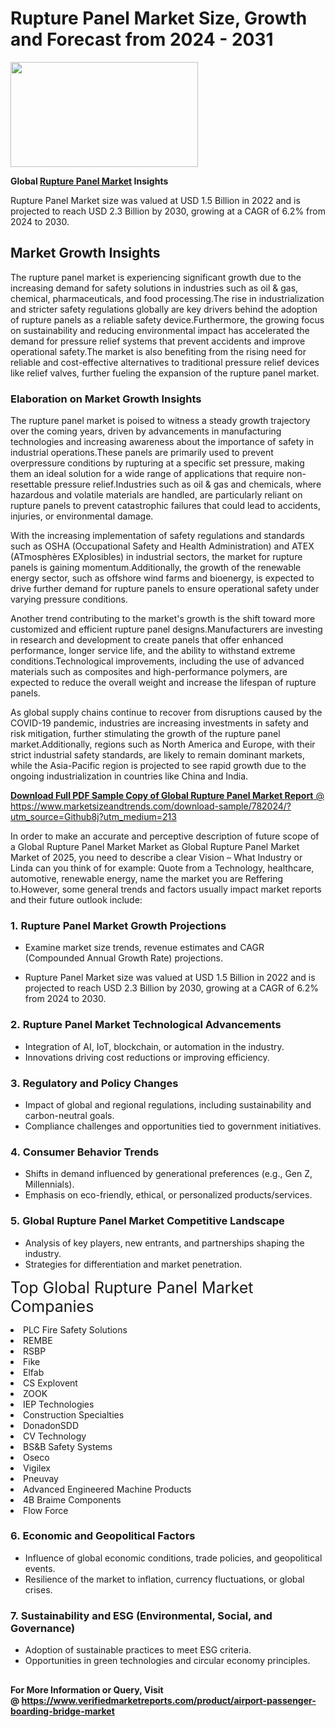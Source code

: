 <H1>Rupture Panel Market Size, Growth and Forecast from 2024 - 2031</H1><img class="aligncenter size-medium wp-image-584254" src="https://thirdeyenews.in/wp-content/uploads/2024/09/Global-Market-Research-300x168.jpeg" alt="" width="300" height="168" /><p><strong>Global&nbsp;<a href="https://www.marketsizeandtrends.com/download-sample/782024/?utm_source=Github8j?utm_medium=213">Rupture Panel Market</a> Insights</strong></p><p>Rupture Panel Market size was valued at USD 1.5 Billion in 2022 and is projected to reach USD 2.3 Billion by 2030, growing at a CAGR of 6.2% from 2024 to 2030.</p><p><h2>Market Growth Insights</h2> <p>The rupture panel market is experiencing significant growth due to the increasing demand for safety solutions in industries such as oil & gas, chemical, pharmaceuticals, and food processing.The rise in industrialization and stricter safety regulations globally are key drivers behind the adoption of rupture panels as a reliable safety device.Furthermore, the growing focus on sustainability and reducing environmental impact has accelerated the demand for pressure relief systems that prevent accidents and improve operational safety.The market is also benefiting from the rising need for reliable and cost-effective alternatives to traditional pressure relief devices like relief valves, further fueling the expansion of the rupture panel market.</p> <p><a href="#"></a></p> <h3>Elaboration on Market Growth Insights</h3> <p>The rupture panel market is poised to witness a steady growth trajectory over the coming years, driven by advancements in manufacturing technologies and increasing awareness about the importance of safety in industrial operations.These panels are primarily used to prevent overpressure conditions by rupturing at a specific set pressure, making them an ideal solution for a wide range of applications that require non-resettable pressure relief.Industries such as oil & gas and chemicals, where hazardous and volatile materials are handled, are particularly reliant on rupture panels to prevent catastrophic failures that could lead to accidents, injuries, or environmental damage.</p> <p>With the increasing implementation of safety regulations and standards such as OSHA (Occupational Safety and Health Administration) and ATEX (ATmosphères EXplosibles) in industrial sectors, the market for rupture panels is gaining momentum.Additionally, the growth of the renewable energy sector, such as offshore wind farms and bioenergy, is expected to drive further demand for rupture panels to ensure operational safety under varying pressure conditions.</p> <p>Another trend contributing to the market's growth is the shift toward more customized and efficient rupture panel designs.Manufacturers are investing in research and development to create panels that offer enhanced performance, longer service life, and the ability to withstand extreme conditions.Technological improvements, including the use of advanced materials such as composites and high-performance polymers, are expected to reduce the overall weight and increase the lifespan of rupture panels.</p> <p>As global supply chains continue to recover from disruptions caused by the COVID-19 pandemic, industries are increasing investments in safety and risk mitigation, further stimulating the growth of the rupture panel market.Additionally, regions such as North America and Europe, with their strict industrial safety standards, are likely to remain dominant markets, while the Asia-Pacific region is projected to see rapid growth due to the ongoing industrialization in countries like China and India.</p> <p><a href="#"></p><p><span class=""><strong>Download Full PDF Sample Copy of Global Rupture Panel Market Report</strong> @ <a href="https://www.marketsizeandtrends.com/download-sample/782024/?utm_source=Github8j?utm_medium=213" target="_blank">https://www.marketsizeandtrends.com/download-sample/782024/?utm_source=Github8j?utm_medium=213</a></span></p><p>In order to make an accurate and perceptive description of future scope of a Global&nbsp;Rupture Panel Market Market as Global&nbsp;Rupture Panel Market Market of 2025, you need to describe a clear Vision &ndash; What Industry or Linda can you think of for example: Quote from a Technology, healthcare, automotive, renewable energy, name the market you are Reffering to.However, some general trends and factors usually impact market reports and their future outlook include:</p><h3>1.&nbsp;<strong>Rupture Panel Market Growth Projections</strong></h3><ul><li>Examine market size trends, revenue estimates and CAGR (Compounded Annual Growth Rate) projections.</li><li><p>Rupture Panel Market size was valued at USD 1.5 Billion in 2022 and is projected to reach USD 2.3 Billion by 2030, growing at a CAGR of 6.2% from 2024 to 2030.</p></li></ul><h3>2.&nbsp;<strong>Rupture Panel Market Technological Advancements</strong></h3><ul><li>Integration of AI, IoT, blockchain, or automation in the industry.</li><li>Innovations driving cost reductions or improving efficiency.</li></ul><h3>3.&nbsp;<strong>Regulatory and Policy Changes</strong></h3><ul><li>Impact of global and regional regulations, including sustainability and carbon-neutral goals.</li><li>Compliance challenges and opportunities tied to government initiatives.</li></ul><h3>4.&nbsp;<strong>Consumer Behavior Trends</strong></h3><ul><li>Shifts in demand influenced by generational preferences (e.g., Gen Z, Millennials).</li><li>Emphasis on eco-friendly, ethical, or personalized products/services.</li></ul><h3>5.&nbsp;<strong>Global Rupture Panel Market Competitive Landscape</strong></h3><ul><li>Analysis of key players, new entrants, and partnerships shaping the industry.</li><li>Strategies for differentiation and market penetration.</li></ul><p data-pm-slice="1 1 []"><span style="color: inherit; font-family: inherit; font-size: 25px;">Top Global Rupture Panel Market Companies</span></p><div class="" data-test-id=""><p><li>PLC Fire Safety Solutions</li><li> REMBE</li><li> RSBP</li><li> Fike</li><li> Elfab</li><li> CS Explovent</li><li> ZOOK</li><li> IEP Technologies</li><li> Construction Specialties</li><li> DonadonSDD</li><li> CV Technology</li><li> BS&B Safety Systems</li><li> Oseco</li><li> Vigilex</li><li> Pneuvay</li><li> Advanced Engineered Machine Products</li><li> 4B Braime Components</li><li> Flow Force</li></p></div><h3>6.&nbsp;<strong>Economic and Geopolitical Factors</strong></h3><ul><li>Influence of global economic conditions, trade policies, and geopolitical events.</li><li>Resilience of the market to inflation, currency fluctuations, or global crises.</li></ul><h3>7.&nbsp;<strong>Sustainability and ESG (Environmental, Social, and Governance)</strong></h3><ul><li>Adoption of sustainable practices to meet ESG criteria.</li><li>Opportunities in green technologies and circular economy principles.</li></ul><h2><strong style="font-size: 14px;">For More Information or Query, Visit @&nbsp;</strong><a style="background-color: #ffffff; font-size: 14px;" href="https://www.marketsizeandtrends.com/report/rupture-panel-market/" target="_blank">https://www.verifiedmarketreports.com/product/airport-passenger-boarding-bridge-market</a></h2>